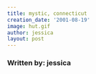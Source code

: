 ```yaml
---
title: mystic, connecticut
creation_date: '2001-08-19'
image: hut.gif
author: jessica
layout: post
---
```


### Written by: jessica

